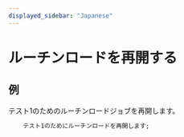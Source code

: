 ```yaml
---
displayed_sidebar: "Japanese"
---
```


# ルーチンロードを再開する

## 例

テスト1のためのルーチンロードジョブを再開します。

```sql
    テスト1のためにルーチンロードを再開します;
```